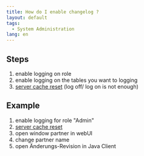 ```yaml
---
title: How do I enable changelog ?
layout: default
tags:
  - System Administration
lang: en
---
```

## Steps

1. enable logging on role
1. enable logging on the tables you want to logging
1. [server cache reset](../../installation_collection/EN/How_to_reset_web_api_server_cache) (log off/ log on is not enough)


## Example

1. enable logging for role "Admin"
1. [server cache reset](../../installation_collection/EN/How_to_reset_web_api_server_cache)
1. open window partner in webUI
1. change partner name
1. open Änderungs-Revision in Java Client
